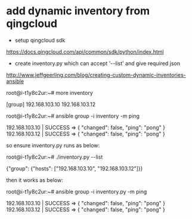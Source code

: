 # add dynamic inventory from qingcloud

- setup qingcloud sdk

https://docs.qingcloud.com/api/common/sdk/python/index.html

- create inventory.py which can accept '--list' and give required json

http://www.jeffgeerling.com/blog/creating-custom-dynamic-inventories-ansible


root@i-t1y8c2ur:~# more inventory


[group]
192.168.103.10
192.168.103.12


root@i-t1y8c2ur:~#  ansible group -i inventory -m ping


192.168.103.10 | SUCCESS => {
    "changed": false, 
    "ping": "pong"
}
192.168.103.12 | SUCCESS => {
    "changed": false, 
    "ping": "pong"
}

so ensure inventory.py runs as below:

root@i-t1y8c2ur:~# ./inventory.py --list


{"group": {"hosts": ["192.168.103.10", "192.168.103.12"]}}


then it works as below:

root@i-t1y8c2ur:~#  ansible group -i inventory.py -m ping


192.168.103.10 | SUCCESS => {
    "changed": false, 
    "ping": "pong"
}
192.168.103.12 | SUCCESS => {
    "changed": false, 
    "ping": "pong"
}






